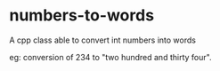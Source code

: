 # numbers-to-words
A cpp class able to convert int numbers into words

eg: conversion of 234 to "two hundred and thirty four".
